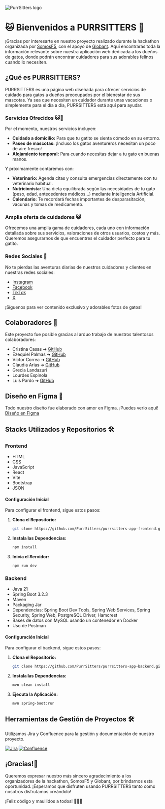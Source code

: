 ![PurrSitters logo](https://github.com/PurrSitters/purrsitters-app-backend/assets/144243096/116053e8-7b7e-496c-bc69-91b1d0e6164f)
# 🐱 Bienvenidos a PURRSITTERS 🐾

¡Gracias por interesarte en nuestro proyecto realizado durante la hackathon organizada por [SomosF5](https://www.somosf5.org/), con el apoyo de [Globant](https://www.globant.com/es). Aquí encontrarás toda la información relevante sobre nuestra aplicación web dedicada a los dueños de gatos, donde podrán encontrar cuidadores para sus adorables felinos cuando lo necesiten.

## ¿Qué es PURRSITTERS?

PURRSITTERS es una página web diseñada para ofrecer servicios de cuidado para gatos a dueños preocupados por el bienestar de sus mascotas. Ya sea que necesiten un cuidador durante unas vacaciones o simplemente para el día a día, PURRSITTERS está aquí para ayudar.

### Servicios Ofrecidos 🐱💼

Por el momento, nuestros servicios incluyen:

- **Cuidado a domicilio:** Para que tu gatito se sienta cómodo en su entorno.
- **Paseo de mascotas:** ¡Incluso los gatos aventureros necesitan un poco de aire fresco!
- **Alojamiento temporal:** Para cuando necesitas dejar a tu gato en buenas manos.

Y próximamente contaremos con:

- **Veterinario:** Agenda citas y consulta emergencias directamente con tu veterinario habitual.
- **Nutricionista:** Una dieta equilibrada según las necesidades de tu gato (peso, edad, antecedentes médicos...) mediante Inteligencia Artificial.
- **Calendario:** Te recordará fechas importantes de desparasitación, vacunas y tomas de medicamento.

### Amplia oferta de cuidadores 😺

Ofrecemos una amplia gama de cuidadores, cada uno con información detallada sobre sus servicios, valoraciones de otros usuarios, costos y más. Queremos asegurarnos de que encuentres el cuidador perfecto para tu gatito.

### Redes Sociales 📱

No te pierdas las aventuras diarias de nuestros cuidadores y clientes en nuestras redes sociales:

- [Instagram](https://instagram.com/purrsitters)
- [Facebook](https://facebook.com/purrsitters)
- [TikTok](https://tiktok.com/@purrsitters)
- [X](https://twitter.com/purrsitters)

¡Síguenos para ver contenido exclusivo y adorables fotos de gatos!

## Colaboradores 🙌

Este proyecto fue posible gracias al arduo trabajo de nuestros talentosos colaboradores:

- Cristina Casas ➔ [GitHub](https://github.com/cris-casas)
- Ezequiel Palmas ➔ [GitHub](https://github.com/EzequielPalma)
- Víctor Correa ➔ [GitHub](https://github.com/VICTOR-M8)
- Claudia Arias ➔ [GitHub](https://github.com/luispardosuarez)
- Grecia Landazuri
- Lourdes Espinola 
- Luis Pardo ➔ [GitHub](https://github.com/luispardosuarez)

## Diseño en Figma 🎨

Todo nuestro diseño fue elaborado con amor en Figma. ¡Puedes verlo aquí! [Diseño en Figma](https://www.figma.com/file/YTbf3v5Sh6wnl5FONuMocV/PurrSitters?type=design&node-id=0%3A1&mode=design&t=sX3MDPErYZDFSl5l-1)

## Stacks Utilizados y Repositorios 🛠️

### Frontend

- HTML
- CSS
- JavaScript
- React
- Vite
- Bootstrap
- JSON

#### Configuración Inicial

Para configurar el frontend, sigue estos pasos:

1. **Clona el Repositorio:**
   ```bash
   git clone https://github.com/PurrSitters/purrsitters-app-frontend.git
   ```

2. **Instala las Dependencias:**
   ```bash
   npm install
   ```

3. **Inicia el Servidor:**
   ```bash
   npm run dev
   ```

### Backend

- Java 21
- Spring Boot 3.2.3
- Maven
- Packaging Jar
- Dependencias: Spring Boot Dev Tools, Spring Web Services, Spring Security, Spring Web, PostgreSQL Driver, Hamcrest
- Bases de datos con MySQL usando un contenedor en Docker
- Uso de Postman
  
#### Configuración Inicial

Para configurar el backend, sigue estos pasos:

1. **Clona el Repositorio:**
   ```bash
   git clone https://github.com/PurrSitters/purrsitters-app-backend.git
   ```

2. **Instala las Dependencias:**
   ```bash
   mvn clean install
   ```

3. **Ejecuta la Aplicación:**
   ```bash
   mvn spring-boot:run
   ```

## Herramientas de Gestión de Proyectos 🛠️

Utilizamos Jira y Confluence para la gestión y documentación de nuestro proyecto.

[![Jira](https://img.shields.io/badge/Jira-Software-blue?style=for-the-badge&logo=jira)](https://luispardo.atlassian.net/jira/software/projects/PUR/boards/5/backlog?epics=visible&atlOrigin=eyJpIjoiNjhhYmU5YWRlZGFlNGM1MGJjZTQxOGE3NGZkM2Q1NTMiLCJwIjoiaiJ9) 
[![Confluence](https://img.shields.io/badge/Confluence-Documentation-green?style=for-the-badge&logo=confluence)](https://luispardo.atlassian.net/l/cp/6gbA3WyZ)

## ¡Gracias!🙏

Queremos expresar nuestro más sincero agradecimiento a los organizadores de la hackathon, SomosF5 y Globant, por brindarnos esta oportunidad. ¡Esperamos que disfruten usando PURRSITTERS tanto como nosotros disfrutamos creándolo!

¡Feliz código y maullidos a todos! 🚀🐾😸

